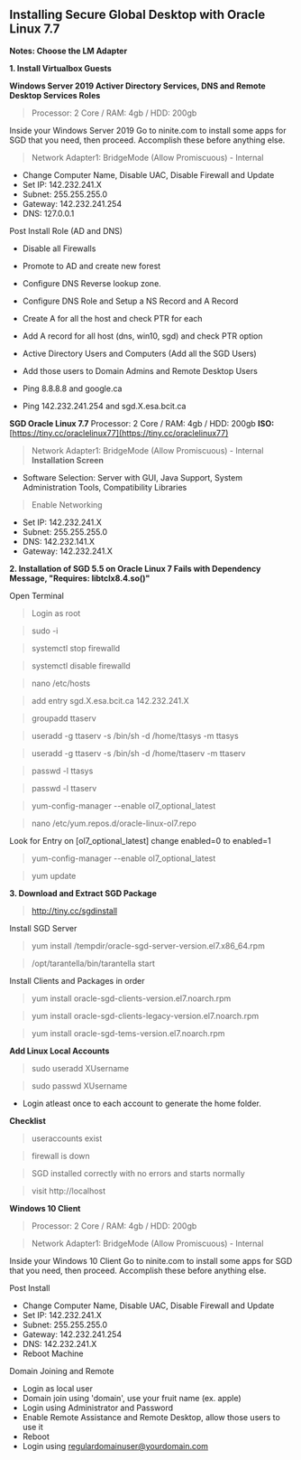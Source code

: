 ## Installing Secure Global Desktop with Oracle Linux 7.7

**Notes: Choose the LM Adapter**

**1. Install Virtualbox Guests**

**Windows Server 2019 Activer Directory Services, DNS and Remote Desktop Services Roles**

>Processor: 2 Core / RAM: 4gb / HDD: 200gb

Inside your Windows Server 2019
Go to ninite.com to install some apps for SGD that you need, then proceed.
Accomplish these before anything else.

>Network Adapter1: BridgeMode (Allow Promiscuous) - Internal
	
 - Change Computer Name, Disable UAC, Disable Firewall and Update 
 - Set IP: 142.232.241.X
 - Subnet: 255.255.255.0
 - Gateway: 142.232.241.254
 - DNS: 127.0.0.1
 
 Post Install Role (AD and DNS)
 - Disable all Firewalls
 - Promote to AD and create new forest
 - Configure DNS Reverse lookup zone.
 - Configure DNS Role and Setup a NS Record and A Record
 - Create A for all the host and check PTR for each
 - Add A record for all host (dns, win10, sgd) and check PTR option
 - Active Directory Users and Computers (Add all the SGD Users)
 - Add those users to Domain Admins and Remote Desktop Users


 - Ping 8.8.8.8 and google.ca
 - Ping 142.232.241.254 and sgd.X.esa.bcit.ca

**SGD Oracle Linux 7.7** Processor: 2 Core / RAM: 4gb / HDD: 200gb
**ISO:** [https://tiny.cc/oraclelinux77](https://tiny.cc/oraclelinux77)
>Network Adapter1: BridgeMode (Allow Promiscuous) - Internal
**Installation Screen**
- Software Selection: Server with GUI, Java Support, System Administration Tools, Compatibility Libraries
> Enable Networking

 - Set IP: 142.232.241.X
 - Subnet: 255.255.255.0
 - DNS: 142.232.141.X
 - Gateway: 142.232.241.X
 

**2. Installation of SGD 5.5 on Oracle Linux 7 Fails with Dependency Message, "Requires: libtclx8.4.so()"**

Open Terminal
> Login as root

> sudo -i 

> systemctl stop firewalld

> systemctl disable firewalld

> nano /etc/hosts

> add entry sgd.X.esa.bcit.ca 142.232.241.X

> groupadd ttaserv

> useradd -g ttaserv -s /bin/sh -d /home/ttasys -m ttasys

> useradd -g ttaserv -s /bin/sh -d /home/ttaserv -m ttaserv

> passwd -l ttasys

> passwd -l ttaserv

> yum-config-manager --enable ol7_optional_latest

> nano /etc/yum.repos.d/oracle-linux-ol7.repo

Look for Entry on [ol7_optional_latest]
change enabled=0 to enabled=1

> yum-config-manager --enable ol7_optional_latest

> yum update


**3. Download and Extract SGD Package**
> http://tiny.cc/sgdinstall

Install SGD Server
> yum install /tempdir/oracle-sgd-server-version.el7.x86_64.rpm

> /opt/tarantella/bin/tarantella start

Install Clients and Packages in order
> yum install oracle-sgd-clients-version.el7.noarch.rpm

> yum install oracle-sgd-clients-legacy-version.el7.noarch.rpm

> yum install oracle-sgd-tems-version.el7.noarch.rpm

**Add Linux Local Accounts**
> sudo useradd XUsername

> sudo passwd XUsername

- Login atleast once to each account to generate the home folder.

**Checklist**
> useraccounts exist

> firewall is down

> SGD installed correctly with no errors and starts normally

> visit http://localhost


**Windows 10 Client**
>Processor: 2 Core / RAM: 4gb / HDD: 200gb

>Network Adapter1: BridgeMode (Allow Promiscuous) - Internal
	
Inside your Windows 10 Client
Go to ninite.com to install some apps for SGD that you need, then proceed.
Accomplish these before anything else.

Post Install
 - Change Computer Name, Disable UAC, Disable Firewall and Update 
 - Set IP: 142.232.241.X
 - Subnet: 255.255.255.0
 - Gateway: 142.232.241.254
 - DNS: 142.232.241.X
 - Reboot Machine
 
Domain Joining and Remote
 - Login as local user
 - Domain join using 'domain', use your fruit name (ex. apple)
 - Login using Administrator and Password
 - Enable Remote Assistance and Remote Desktop, allow those users to use it
 - Reboot
 - Login using regulardomainuser@yourdomain.com
 
